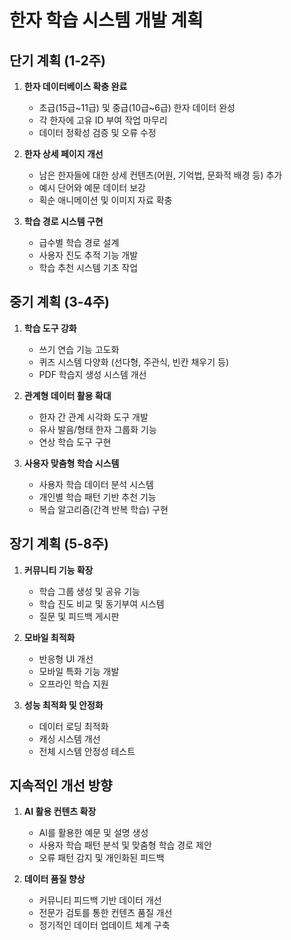 # 한자 학습 시스템 개발 계획

## 단기 계획 (1-2주)

1. **한자 데이터베이스 확충 완료**
   - 초급(15급~11급) 및 중급(10급~6급) 한자 데이터 완성
   - 각 한자에 고유 ID 부여 작업 마무리
   - 데이터 정확성 검증 및 오류 수정

2. **한자 상세 페이지 개선**
   - 남은 한자들에 대한 상세 컨텐츠(어원, 기억법, 문화적 배경 등) 추가
   - 예시 단어와 예문 데이터 보강
   - 획순 애니메이션 및 이미지 자료 확충

3. **학습 경로 시스템 구현**
   - 급수별 학습 경로 설계
   - 사용자 진도 추적 기능 개발
   - 학습 추천 시스템 기초 작업

## 중기 계획 (3-4주)

1. **학습 도구 강화**
   - 쓰기 연습 기능 고도화
   - 퀴즈 시스템 다양화 (선다형, 주관식, 빈칸 채우기 등)
   - PDF 학습지 생성 시스템 개선

2. **관계형 데이터 활용 확대**
   - 한자 간 관계 시각화 도구 개발
   - 유사 발음/형태 한자 그룹화 기능
   - 연상 학습 도구 구현

3. **사용자 맞춤형 학습 시스템**
   - 사용자 학습 데이터 분석 시스템
   - 개인별 학습 패턴 기반 추천 기능
   - 복습 알고리즘(간격 반복 학습) 구현

## 장기 계획 (5-8주)

1. **커뮤니티 기능 확장**
   - 학습 그룹 생성 및 공유 기능
   - 학습 진도 비교 및 동기부여 시스템
   - 질문 및 피드백 게시판

2. **모바일 최적화**
   - 반응형 UI 개선
   - 모바일 특화 기능 개발
   - 오프라인 학습 지원

3. **성능 최적화 및 안정화**
   - 데이터 로딩 최적화
   - 캐싱 시스템 개선
   - 전체 시스템 안정성 테스트

## 지속적인 개선 방향

1. **AI 활용 컨텐츠 확장**
   - AI를 활용한 예문 및 설명 생성
   - 사용자 학습 패턴 분석 및 맞춤형 학습 경로 제안
   - 오류 패턴 감지 및 개인화된 피드백

2. **데이터 품질 향상**
   - 커뮤니티 피드백 기반 데이터 개선
   - 전문가 검토를 통한 컨텐츠 품질 개선
   - 정기적인 데이터 업데이트 체계 구축 